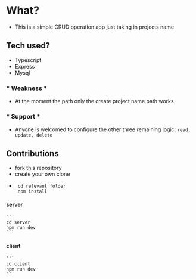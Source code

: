 # What?
- This is a simple CRUD operation app just taking in projects name
## Tech used?
- Typescript 
- Express 
- Mysql

### * Weakness *
- At the moment the path only the create project name path works 
### * Support *
- Anyone is welcomed to configure the other three remaining logic:  `read, update, delete`

## Contributions 
 
 - fork this repository
 - create your own clone
 - ```
    cd relevant folder
    npm install
    ````
#### server
    ```
    cd server
    npm run dev
    ```
#### client
    ```
    cd client
    npm run dev
    ```